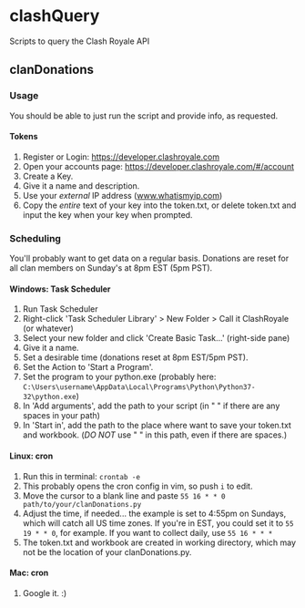 # clashQuery
Scripts to query the Clash Royale API

## clanDonations
### Usage
You should be able to just run the script and provide info, as requested. 

#### Tokens
1. Register or Login: https://developer.clashroyale.com
2. Open your accounts page: https://developer.clashroyale.com/#/account
3. Create a Key. 
4. Give it a name and description. 
5. Use your _external_ IP address (www.whatismyip.com)
6. Copy the _entire_ text of your key into the token.txt, or delete token.txt 
and input the key when your key when prompted. 

### Scheduling
You'll probably want to get data on a regular basis. Donations are reset for all
 clan members on Sunday's at 8pm EST (5pm PST). 

#### Windows: Task Scheduler
1. Run Task Scheduler
2. Right-click 'Task Scheduler Library' > New Folder > Call it ClashRoyale (or whatever)
3. Select your new folder and click 'Create Basic Task...' (right-side pane)
4. Give it a name. 
5. Set a desirable time (donations reset at 8pm EST/5pm PST). 
6. Set the Action to 'Start a Program'. 
7. Set the program to your python.exe (probably here:
 `C:\Users\username\AppData\Local\Programs\Python\Python37-32\python.exe`)
8. In 'Add arguments', add the path to your script (in " " if there are any spaces
 in your path)
9. In 'Start in', add the path to the place where want to save your token.txt
 and workbook. (_DO NOT_ use " " in this path, even if there are spaces.) 

#### Linux: cron
1. Run this in terminal: `crontab -e`
2. This probably opens the cron config in vim, so push `i` to edit. 
3. Move the cursor to a blank line and paste `55 16 * * 0 path/to/your/clanDonations.py`
4. Adjust the time, if needed... the example is set to 4:55pm on Sundays, which
 will catch all US time zones. If you're in EST, you could set it to `55 19 * * 0`,
 for example. 
If you want to collect daily, use `55 16 * * *`
5. The token.txt and workbook are created in working directory, which may not be the
 location of your clanDonations.py. 

#### Mac: cron
1. Google it. :)
